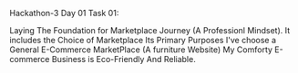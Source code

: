 Hackathon-3 Day 01 Task 01:

Laying The Foundation for Marketplace Journey (A Professionl Mindset).
It includes the Choice of Marketplace Its Primary Purposes 
I've choose a General E-Commerce MarketPlace (A furniture Website)
My Comforty E-commerce Business is Eco-Friendly And Reliable. 
